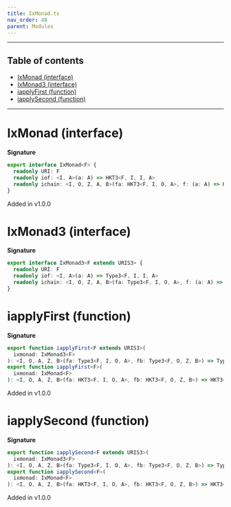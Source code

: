 ```yaml
---
title: IxMonad.ts
nav_order: 48
parent: Modules
---
```


---

<h2 class="text-delta">Table of contents</h2>

- [IxMonad (interface)](#ixmonad-interface)
- [IxMonad3 (interface)](#ixmonad3-interface)
- [iapplyFirst (function)](#iapplyfirst-function)
- [iapplySecond (function)](#iapplysecond-function)

---

# IxMonad (interface)

**Signature**

```ts
export interface IxMonad<F> {
  readonly URI: F
  readonly iof: <I, A>(a: A) => HKT3<F, I, I, A>
  readonly ichain: <I, O, Z, A, B>(fa: HKT3<F, I, O, A>, f: (a: A) => HKT3<F, O, Z, B>) => HKT3<F, I, Z, B>
}
```

Added in v1.0.0

# IxMonad3 (interface)

**Signature**

```ts
export interface IxMonad3<F extends URIS3> {
  readonly URI: F
  readonly iof: <I, A>(a: A) => Type3<F, I, I, A>
  readonly ichain: <I, O, Z, A, B>(fa: Type3<F, I, O, A>, f: (a: A) => Type3<F, O, Z, B>) => Type3<F, I, Z, B>
}
```

# iapplyFirst (function)

**Signature**

```ts
export function iapplyFirst<F extends URIS3>(
  ixmonad: IxMonad3<F>
): <I, O, A, Z, B>(fa: Type3<F, I, O, A>, fb: Type3<F, O, Z, B>) => Type3<F, I, Z, A>
export function iapplyFirst<F>(
  ixmonad: IxMonad<F>
): <I, O, A, Z, B>(fa: HKT3<F, I, O, A>, fb: HKT3<F, O, Z, B>) => HKT3<F, I, Z, A> { ... }
```

Added in v1.0.0

# iapplySecond (function)

**Signature**

```ts
export function iapplySecond<F extends URIS3>(
  ixmonad: IxMonad3<F>
): <I, O, A, Z, B>(fa: Type3<F, I, O, A>, fb: Type3<F, O, Z, B>) => Type3<F, I, Z, B>
export function iapplySecond<F>(
  ixmonad: IxMonad<F>
): <I, O, A, Z, B>(fa: HKT3<F, I, O, A>, fb: HKT3<F, O, Z, B>) => HKT3<F, I, Z, B> { ... }
```

Added in v1.0.0
